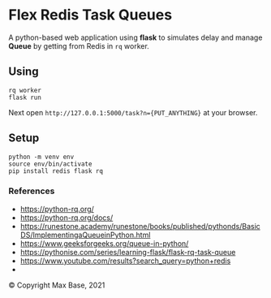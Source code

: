 # Flex Redis Task Queues

A python-based web application using **flask** to simulates delay and manage **Queue** by getting from Redis in `rq` worker.

## Using

```
rq worker
flask run
```

Next open `http://127.0.0.1:5000/task?n={PUT_ANYTHING}` at your browser.

## Setup

```
python -m venv env
source env/bin/activate
pip install redis flask rq
```

### References

- https://python-rq.org/
- https://python-rq.org/docs/
- https://runestone.academy/runestone/books/published/pythonds/BasicDS/ImplementingaQueueinPython.html
- https://www.geeksforgeeks.org/queue-in-python/
- https://pythonise.com/series/learning-flask/flask-rq-task-queue
- https://www.youtube.com/results?search_query=python+redis
- 
© Copyright Max Base, 2021
